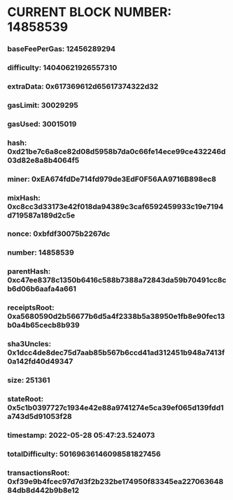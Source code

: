 # CURRENT BLOCK NUMBER: 14858539

### baseFeePerGas: 12456289294
### difficulty: 14040621926557310
### extraData: 0x617369612d65617374322d32
### gasLimit: 30029295
### gasUsed: 30015019
### hash: 0xd21be7c6a8ce82d08d5958b7da0c66fe14ece99ce432246d03d82e8a8b4064f5
### miner: 0xEA674fdDe714fd979de3EdF0F56AA9716B898ec8
### mixHash: 0xc8cc3d33173e42f018da94389c3caf6592459933c19e7194d719587a189d2c5e
### nonce: 0xbfdf30075b2267dc
### number: 14858539
### parentHash: 0xc47ee8378c1350b6416c588b7388a72843da59b70491cc8cb6d06b6aafa4a661
### receiptsRoot: 0xa5680590d2b56677b6d5a4f2338b5a38950e1fb8e90fec13b0a4b65cecb8b939
### sha3Uncles: 0x1dcc4de8dec75d7aab85b567b6ccd41ad312451b948a7413f0a142fd40d49347
### size: 251361
### stateRoot: 0x5c1b0397727c1934e42e88a9741274e5ca39ef065d139fdd1a743d5d91053f28
### timestamp: 2022-05-28 05:47:23.524073
### totalDifficulty: 50169636146098581827456
### transactionsRoot: 0xf39e9b4fcec97d7d3f2b232be174950f83345ea22706364884db8d442b9b8e12
